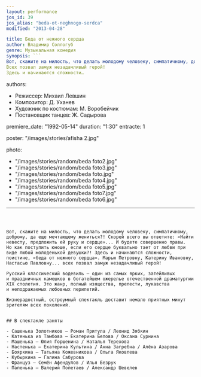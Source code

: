```yaml
---
layout: performance
jos_id: 39
jos_alias: "beda-ot-neghnogo-serdca"
modified: "2013-04-28"

title: Беда от нежного сердца
author: Владимир Соллогуб
genre: Музыкальная комедия
synopsis: ```
Вот, скажите на милость, что делать молодому человеку, симпатичному, доброму, да еще мечтающе­му жениться? Скорей всего вы ответите: «Найти не­весту, предложить ей руку и сердце».И будете со­вершенно правы. Но как поступить юноше, сердце которого буквально тает от любви при виде каждой девушки?
Всех позвал замуж незадачливый герой!
Здесь и начинаются сложно­сти…
```
authors:
- Режиссер: Михаил Левшин
- Композитор: Д. Уханев
- Художник по костюмам: М. Воробейчик
- Постановщик танцев: Ж. Садырова

premiere_date: "1992-05-14"
duration: "1:30"
entracte: 1

poster: "/images/stories/afisha  2.jpg"

photo:
- "/images/stories/random/beda foto2.jpg"
- "/images/stories/random/beda foto3.jpg"
- "/images/stories/random/beda foto.jpg"
- "/images/stories/random/beda foto4.jpg"
- "/images/stories/random/beda foto5.jpg"
- "/images/stories/random/beda foto7.jpg"
- "/images/stories/random/beda foto6.jpg"
---
```



Вот, скажите на милость, что делать молодому человеку, симпатичному, доброму, да еще мечтающему жениться?! Скорей всего вы ответите: «Найти невесту, предложить ей руку и сердце»... И будете совершенно правы. Но как поступить юноше, если его сердце буквально тает от любви при виде любой молоденькой девушки?! Здесь и начинаются сложности, поистине, «беда от нежного сердца». Марью Петровну, Катерину Ивановну, Настасью Павловну... всех позвал замуж незадачливый герой!

Русский классический водевиль — один из самых ярких, затейливых и праздничных камешков в богатейшем ожерелье отечественной драматургии ХIХ столетия. Это жанр, полный изящества, прелести, лукавства и неподражаемых любовных перипетий.

Жизнерадостный, остроумный спектакль доставит немало приятных минут зрителям всех поколений.


## В спектакле заняты

- Сашенька Золотников — Роман Притула / Леонид Зябкин
- Катенька из Тамбова — Екатерина Белова / Оксана Сурнина
- Машенька — Юлия Горшенина / Наталья Терехова
- Настенька — Екатерина Культина / Анна Загребна / Алёна Азарова
- Бояркина — Татьяна Кожевникова / Ольга Яковлева
- Кубыркина — Галина Сабурова
- Француз — Семён Афендулов / Илья Безрук
- Папенька — Валерий Полетаев / Александр Шевелев